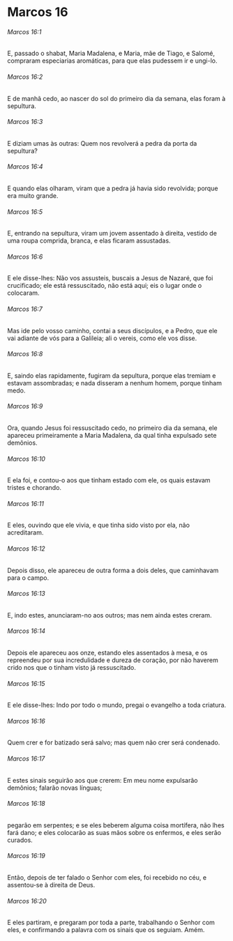 # Marcos 16

###### Marcos 16:1

E, passado o shabat, Maria Madalena, e Maria, mãe de Tiago, e Salomé, compraram especiarias aromáticas, para que elas pudessem ir e ungi-lo.

###### Marcos 16:2

E de manhã cedo, ao nascer do sol do primeiro dia da semana, elas foram à sepultura.

###### Marcos 16:3

E diziam umas às outras: Quem nos revolverá a pedra da porta da sepultura?

###### Marcos 16:4

E quando elas olharam, viram que a pedra já havia sido revolvida; porque era muito grande.

###### Marcos 16:5

E, entrando na sepultura, viram um jovem assentado à direita, vestido de uma roupa comprida, branca, e elas ficaram assustadas.

###### Marcos 16:6

E ele disse-lhes: Não vos assusteis, buscais a Jesus de Nazaré, que foi crucificado; ele está ressuscitado, não está aqui; eis o lugar onde o colocaram.

###### Marcos 16:7

Mas ide pelo vosso caminho, contai a seus discípulos, e a Pedro, que ele vai adiante de vós para a Galileia; ali o vereis, como ele vos disse.

###### Marcos 16:8

E, saindo elas rapidamente, fugiram da sepultura, porque elas tremiam e estavam assombradas; e nada disseram a nenhum homem, porque tinham medo.

###### Marcos 16:9

Ora, quando Jesus foi ressuscitado cedo, no primeiro dia da semana, ele apareceu primeiramente a Maria Madalena, da qual tinha expulsado sete demônios.

###### Marcos 16:10

E ela foi, e contou-o aos que tinham estado com ele, os quais estavam tristes e chorando.

###### Marcos 16:11

E eles, ouvindo que ele vivia, e que tinha sido visto por ela, não acreditaram.

###### Marcos 16:12

Depois disso, ele apareceu de outra forma a dois deles, que caminhavam para o campo.

###### Marcos 16:13

E, indo estes, anunciaram-no aos outros; mas nem ainda estes creram.

###### Marcos 16:14

Depois ele apareceu aos onze, estando eles assentados à mesa, e os repreendeu por sua incredulidade e dureza de coração, por não haverem crido nos que o tinham visto já ressuscitado.

###### Marcos 16:15

E ele disse-lhes: Indo por todo o mundo, pregai o evangelho a toda criatura.

###### Marcos 16:16

Quem crer e for batizado será salvo; mas quem não crer será condenado.

###### Marcos 16:17

E estes sinais seguirão aos que crerem: Em meu nome expulsarão demônios; falarão novas línguas;

###### Marcos 16:18

pegarão em serpentes; e se eles beberem alguma coisa mortífera, não lhes fará dano; e eles colocarão as suas mãos sobre os enfermos, e eles serão curados.

###### Marcos 16:19

Então, depois de ter falado o Senhor com eles, foi recebido no céu, e assentou-se à direita de Deus.

###### Marcos 16:20

E eles partiram, e pregaram por toda a parte, trabalhando o Senhor com eles, e confirmando a palavra com os sinais que os seguiam. Amém.

